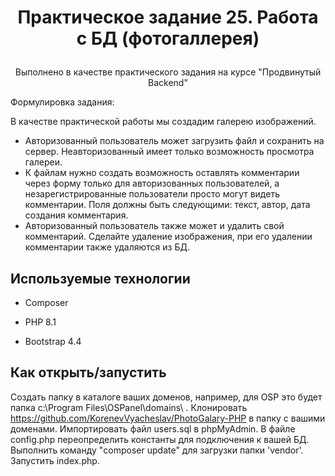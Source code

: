 # <p align='center'>Практическое задание 25. Работа с БД (фотогаллерея)</p>

<p align='center'>Выполнено в качестве практического задания на курсе "Продвинутый Backend"</p>

Формулировка задания:
<p> В качестве практической работы мы создадим галерею изображений.</p>

+ Авторизованный пользователь может загрузить файл и сохранить на сервер. Неавторизованный имеет только возможность просмотра галереи.
+ К файлам нужно создать возможность оставлять комментарии через форму только для авторизованных пользователей, а незарегистрированные пользователи просто могут видеть комментарии. Поля должны быть следующими: текст, автор, дата создания комментария.
+ Авторизованный пользователь также может и удалить свой комментарий. Сделайте удаление изображения, при его удалении комментарии также удаляются из БД.

## Используемые технологии

* Composer

* PHP 8.1

* Bootstrap 4.4

## Как открыть/запустить

Создать папку в каталоге ваших доменов, например, для OSP это будет папка c:\Program Files\OSPanel\domains\ . Клонировать https://github.com/KorenevVyacheslav/PhotoGalary-PHP в  папку c вашими доменами. Импортировать файл users.sql в phpMyAdmin. В файле config.php переопределить константы для подключения к вашей БД. Выполнить команду "composer update" для загрузки папки 'vendor'. Запустить index.php. 